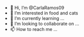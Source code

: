 - 👋 Hi, I’m @CarlaRamos09
- 👀 I’m interested in food and cats
- 🌱 I’m currently learning ...
- 💞️ I’m looking to collaborate on ...
- 📫 How to reach me ...

<!---
CarlaRamos09/CarlaRamos09 is a ✨ special ✨ repository because its `README.md` (this file) appears on your GitHub profile.
You can click the Preview link to take a look at your changes.
--->
